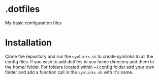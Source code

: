 # .dotfiles
My basic configuration files

# Installation
Clone the repository and run the `symlinks.sh` to create symlinks to all the config files.
If you wish to add dotfiles to you home directory add them to the home/ folder.
For folders located within ~/.config folder add your own folder and add a function call in the `symlinks.sh` with it's name.
